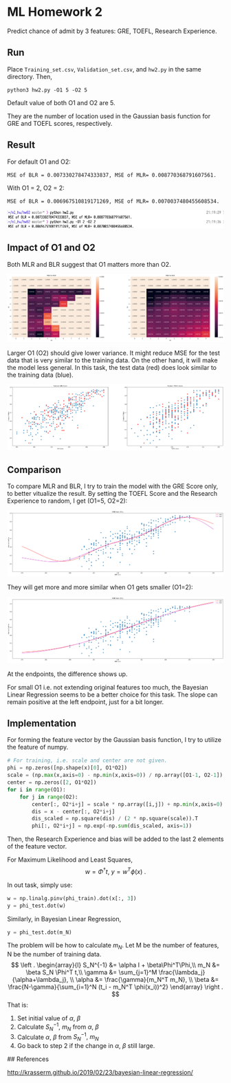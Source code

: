 # ML Homework 2

Predict chance of admit by 3 features: GRE, TOEFL, Research Experience.

## Run

Place `Training_set.csv`, `Validation_set.csv`, and `hw2.py` in the same directory. Then,

``` shell
python3 hw2.py -O1 5 -O2 5
```

Default value of both O1 and O2 are 5. 

They are the number of location used in the Gaussian basis function for GRE and TOEFL scores, respectively.



## Result

For default O1 and O2:

```
MSE of BLR = 0.007330278474333837, MSE of MLR= 0.008770368791607561.
```

With O1 = 2, O2 = 2:

```
MSE of BLR = 0.006967510819171269, MSE of MLR= 0.0070037480455608534.
```

![result](result.png)



## Impact of O1 and O2

Both MLR and BLR suggest that O1 matters more than O2.

![Impact of O1 O2](impact_O1_O2.png)

Larger O1 (O2) should give lower variance. It might reduce MSE for the test data that is very similar to the training data. On the other hand, it will make the model less general. In this task, the test data (red) does look similar to the training data (blue).

![train_vs_test](train_vs_test.png)



## Comparison

To compare MLR and BLR, I try to train the model with the GRE Score only, to better vitualize the result. By setting the TOEFL Score and the Research Experience to random, I get (O1=5, O2=2):

![train GRE only with O1=5](train_GRE_only_O1_5.png)

They will get more and more similar when O1 gets smaller (O1=2):

![train GRE only with O1=2](train_GRE_only_O1_2.png)

At the endpoints, the difference shows up. 

For small O1 i.e. not extending original features too much, the Bayesian Linear Regression seems to be a better choice for this task. The slope can remain positive at the left endpoint, just for a bit longer.

## Implementation

For forming the feature vector by the Gaussian basis function, I try to utilize the feature of numpy.

```python
# For training, i.e. scale and center are not given.
phi = np.zeros([np.shape(x)[0], O1*O2])
scale = (np.max(x,axis=0) - np.min(x,axis=0)) / np.array([O1-1, O2-1])
center = np.zeros([2, O1*O2])
for i in range(O1):
    for j in range(O2):
        center[:, O2*i+j] = scale * np.array([i,j]) + np.min(x,axis=0)
        dis = x - center[:, O2*i+j]
        dis_scaled = np.square(dis) / (2 * np.square(scale)).T
        phi[:, O2*i+j] = np.exp(-np.sum(dis_scaled, axis=1))
```

Then, the Research Experience and bias will be added to the last 2 elements of the feature vector. 

For Maximum Likelihood and Least Squares,
$$
w = \Phi^{\dagger} t, \ 
y = w^T \phi(x) \ .
$$

In out task, simply use:

```python
w = np.linalg.pinv(phi_train).dot(x[:, 3])
y = phi_test.dot(w)
```

Similarly, in Bayesian Linear Regression,

```python
y = phi_test.dot(m_N)
```

The problem will be how to calculate $m_N$. Let M be the number of features, N be the number of training data.
$$
\left . \begin{array}{l} 
S_N^{-1} &= \alpha I + \beta\Phi^T\Phi,\\
m_N      &= \beta S_N \Phi^T t,\\
\gamma   &= \sum_{j=1}^M \frac{\lambda_j}{\alpha+\lambda_j}, \\
\alpha   &= \frac{\gamma}{m_N^T m_N}, \\
\beta    &= \frac{N-\gamma}{\sum_{i=1}^N (t_i - m_N^T \phi(x_i))^2} 
\end{array} 
\right .
$$
That is:

1. Set initial value of $\alpha,\ \beta$ 
2. Calculate $S_N^{-1},\ m_N$ from $\alpha,\ \beta$
3. Calculate $\alpha,\ \beta$ from $S_N^{-1},\ m_N$
4. Go back to step 2 if the change in $\alpha,\ \beta$ still large.

<div style="page-break-after: always;"></div>
## References

http://krasserm.github.io/2019/02/23/bayesian-linear-regression/
